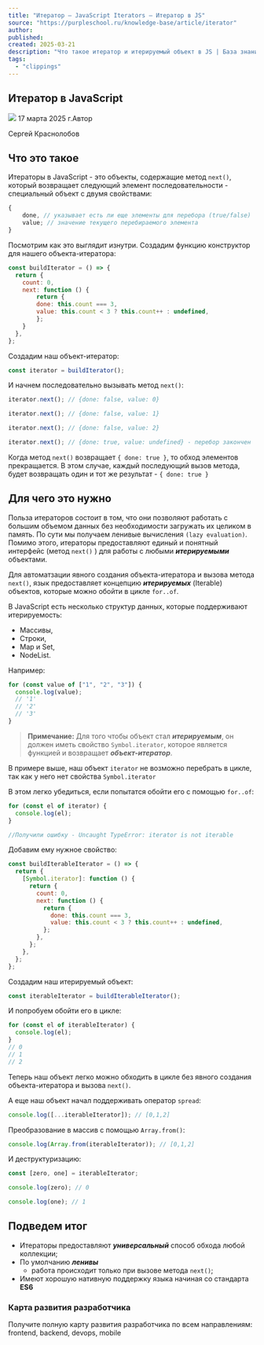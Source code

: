 ```yaml
---
title: "Итератор – JavaScript Iterators – Итератор в JS"
source: "https://purpleschool.ru/knowledge-base/article/iterator"
author:
published:
created: 2025-03-21
description: "Что такое итератор и итерируемый объект в JS | База знаний PurpleSchool"
tags:
  - "clippings"
---
```

## Итератор в JavaScript

![](https://purpleschool.ru/_next/static/media/time-icon.33f80bd8.svg) 17 марта 2025 г.Автор

Сергей Краснолобов

## Что это такое

Итераторы в JavaScript - это объекты, содержащие метод `next()`, который возвращает следующий элемент последовательности - специальный объект с двумя свойствами:

```javascript
{
    done, // указывает есть ли еще элементы для перебора (true/false)
    value; // значение текущего перебираемого элемента
}
```

Посмотрим как это выглядит изнутри. Создадим функцию конструктор для нашего объекта-итератора:

```javascript
const buildIterator = () => {
  return {
    count: 0,
    next: function () {
        return {
        done: this.count === 3,
        value: this.count < 3 ? this.count++ : undefined,
        };
    }
  },
};
```

Создадим наш объект-итератор:

```javascript
const iterator = buildIterator();
```

И начнем последовательно вызывать метод `next()`:

```javascript
iterator.next(); // {done: false, value: 0}

iterator.next(); // {done: false, value: 1}

iterator.next(); // {done: false, value: 2}

iterator.next(); // {done: true, value: undefined} - перебор закончен
```

Когда метод `next()` возвращает `{ done: true }`, то обход элементов прекращается. В этом случае, каждый последующий вызов метода, будет возвращать один и тот же результат - `{ done: true }`

## Для чего это нужно

Польза итераторов состоит в том, что они позволяют работать с большим объемом данных без необходимости загружать их целиком в память. По сути мы получаем ленивые вычисления `(lazy evaluation)`. Помимо этого, итераторы предоставляют единый и понятный интерфейс (метод `next()` ) для работы с любыми ***итерируемыми*** объектами.

Для автоматзации явного создания объекта-итератора и вызова метода `next()`, язык предоставляет концепцию ***итерируемых*** (Iterable) объектов, которые можно обойти в цикле `for..of`.

В JavaScript есть несколько структур данных, которые поддерживают итерируемость:

- Массивы,
- Строки,
- Map и Set,
- NodeList.

Например:

```javascript
for (const value of ["1", "2", "3"]) {
  console.log(value);
  // '1'
  // '2'
  // '3'
}
```

> **Примечание:** Для того чтобы объект стал ***итерируемым***, он должен иметь свойство `Symbol.iterator`, которое является функцией и возвращает ***объект-итератор***.

В примере выше, наш объект `iterator` не возможно перебрать в цикле, так как у него нет свойства `Symbol.iterator`

В этом легко убедиться, если попытатся обойти его с помощью `for..of`:

```javascript
for (const el of iterator) {
  console.log(el);
}

//Получили ошибку - Uncaught TypeError: iterator is not iterable
```

Добавим ему нужное свойство:

```javascript
const buildIterableIterator = () => {
  return {
    [Symbol.iterator]: function () {
      return {
        count: 0,
        next: function () {
          return {
            done: this.count === 3,
            value: this.count < 3 ? this.count++ : undefined,
          };
        },
      };
    },
  };
};
```

Создадим наш итерируемый объект:

```javascript
const iterableIterator = buildIterableIterator();
```

И попробуем обойти его в цикле:

```javascript
for (const el of iterableIterator) {
  console.log(el);
}
// 0
// 1
// 2
```

Теперь наш объект легко можно обходить в цикле без явного создания объекта-итератора и вызова `next()`.

А еще наш объект начал поддерживать оператор `spread`:

```javascript
console.log([...iterableIterator]); // [0,1,2]
```

Преобразование в массив с помощью `Array.from()`:

```javascript
console.log(Array.from(iterableIterator)); // [0,1,2]
```

И деструктуризацию:

```javascript
const [zero, one] = iterableIterator;

console.log(zero); // 0

console.log(one); // 1
```

## Подведем итог

- Итераторы предоставляют ***универсальный*** способ обхода любой коллекции;
- По умолчанию ***ленивы***
	- работа происходит только при вызове метода `next()`;
- Имеют хорошую нативную поддержку языка начиная со стандарта **ES6**

### Карта развития разработчика

Получите полную карту развития разработчика по всем направлениям: frontend, backend, devops, mobile